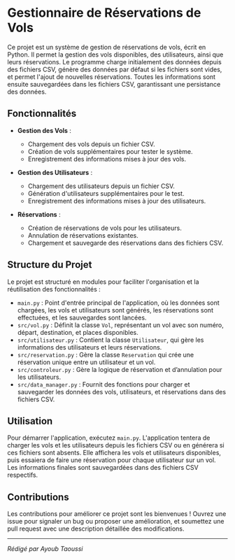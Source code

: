 # Gestionnaire de Réservations de Vols

Ce projet est un système de gestion de réservations de vols, écrit en Python. Il permet la gestion des vols disponibles, des utilisateurs, ainsi que leurs réservations. Le programme charge initialement des données depuis des fichiers CSV, génère des données par défaut si les fichiers sont vides, et permet l'ajout de nouvelles réservations. Toutes les informations sont ensuite sauvegardées dans les fichiers CSV, garantissant une persistance des données.

## Fonctionnalités

- **Gestion des Vols** :
  - Chargement des vols depuis un fichier CSV.
  - Création de vols supplémentaires pour tester le système.
  - Enregistrement des informations mises à jour des vols.

- **Gestion des Utilisateurs** :
  - Chargement des utilisateurs depuis un fichier CSV.
  - Génération d'utilisateurs supplémentaires pour le test.
  - Enregistrement des informations mises à jour des utilisateurs.

- **Réservations** :
  - Création de réservations de vols pour les utilisateurs.
  - Annulation de réservations existantes.
  - Chargement et sauvegarde des réservations dans des fichiers CSV.

## Structure du Projet

Le projet est structuré en modules pour faciliter l'organisation et la réutilisation des fonctionnalités :

- `main.py` : Point d'entrée principal de l'application, où les données sont chargées, les vols et utilisateurs sont générés, les réservations sont effectuées, et les sauvegardes sont lancées.
- `src/vol.py` : Définit la classe `Vol`, représentant un vol avec son numéro, départ, destination, et places disponibles.
- `src/utilisateur.py` : Contient la classe `Utilisateur`, qui gère les informations des utilisateurs et leurs réservations.
- `src/reservation.py` : Gère la classe `Reservation` qui crée une réservation unique entre un utilisateur et un vol.
- `src/controleur.py` : Gère la logique de réservation et d’annulation pour les utilisateurs.
- `src/data_manager.py` : Fournit des fonctions pour charger et sauvegarder les données des vols, utilisateurs, et réservations dans des fichiers CSV.

## Utilisation

Pour démarrer l'application, exécutez `main.py`. L'application tentera de charger les vols et les utilisateurs depuis les fichiers CSV ou en générera si ces fichiers sont absents. Elle affichera les vols et utilisateurs disponibles, puis essaiera de faire une réservation pour chaque utilisateur sur un vol. Les informations finales sont sauvegardées dans des fichiers CSV respectifs.

## Contributions

Les contributions pour améliorer ce projet sont les bienvenues ! Ouvrez une issue pour signaler un bug ou proposer une amélioration, et soumettez une pull request avec une description détaillée des modifications.

---

*Rédigé par Ayoub Taoussi*
